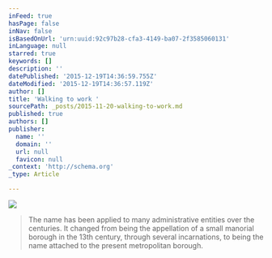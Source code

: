 ```yaml
---
inFeed: true
hasPage: false
inNav: false
isBasedOnUrl: 'urn:uuid:92c97b28-cfa3-4149-ba07-2f3585060131'
inLanguage: null
starred: true
keywords: []
description: ''
datePublished: '2015-12-19T14:36:59.755Z'
dateModified: '2015-12-19T14:36:57.119Z'
author: []
title: 'Walking to work '
sourcePath: _posts/2015-11-20-walking-to-work.md
published: true
authors: []
publisher:
  name: ''
  domain: ''
  url: null
  favicon: null
_context: 'http://schema.org'
_type: Article

---
```

![](https://the-grid-user-content.s3-us-west-2.amazonaws.com/759bc81d-22c6-415f-a4ad-0c7b18cc9c55.png)

> The name has been applied to many administrative entities over the centuries. It changed from being the appellation of a small manorial borough in the 13th century, through several incarnations, to being the name attached to the present metropolitan borough.